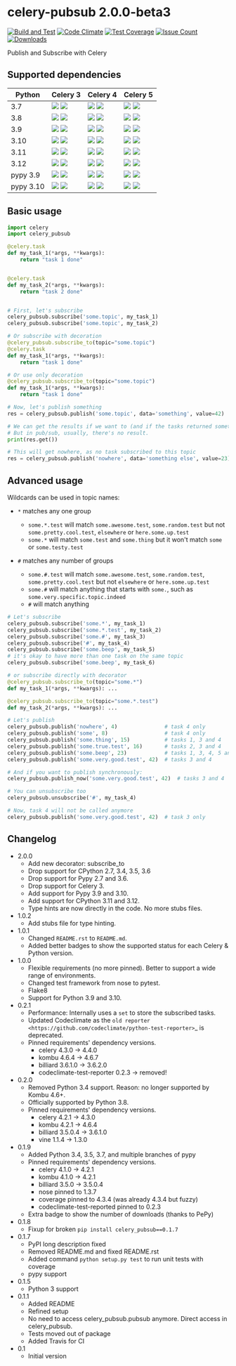 # celery-pubsub 2.0.0-beta3


[![Build and Test](https://github.com/Mulugruntz/celery-pubsub/actions/workflows/build.yml/badge.svg)](https://github.com/Mulugruntz/celery-pubsub/actions/workflows/build.yml)
[![Code Climate](https://codeclimate.com/github/Mulugruntz/celery-pubsub/badges/gpa.svg)](https://codeclimate.com/github/Mulugruntz/celery-pubsub)
[![Test Coverage](https://codeclimate.com/github/Mulugruntz/celery-pubsub/badges/coverage.svg)](https://codeclimate.com/github/Mulugruntz/celery-pubsub/coverage)
[![Issue Count](https://codeclimate.com/github/Mulugruntz/celery-pubsub/badges/issue_count.svg)](https://codeclimate.com/github/Mulugruntz/celery-pubsub)
[![Downloads](https://pepy.tech/badge/celery-pubsub)](https://pepy.tech/project/celery-pubsub)

Publish and Subscribe with Celery

## Supported dependencies

| Python    | Celery 3                                                                | Celery 4                                                                | Celery 5                                                                |
|-----------|-------------------------------------------------------------------------|-------------------------------------------------------------------------|-------------------------------------------------------------------------|
| 3.7       | ![][badge-m_linux_3.7_celery3] ![][badge-t_linux_3.7_celery3]           | ![][badge-m_linux_3.7_celery4] ![][badge-t_linux_3.7_celery4]           | ![][badge-m_linux_3.7_celery5] ![][badge-t_linux_3.7_celery5]           |
| 3.8       | ![][badge-m_linux_3.8_celery3] ![][badge-t_linux_3.8_celery3]           | ![][badge-m_linux_3.8_celery4] ![][badge-t_linux_3.8_celery4]           | ![][badge-m_linux_3.8_celery5] ![][badge-t_linux_3.8_celery5]           |
| 3.9       | ![][badge-m_linux_3.9_celery3] ![][badge-t_linux_3.9_celery3]           | ![][badge-m_linux_3.9_celery4] ![][badge-t_linux_3.9_celery4]           | ![][badge-m_linux_3.9_celery5] ![][badge-t_linux_3.9_celery5]           |
| 3.10      | ![][badge-m_linux_3.10_celery3] ![][badge-t_linux_3.10_celery3]         | ![][badge-m_linux_3.10_celery4] ![][badge-t_linux_3.10_celery4]         | ![][badge-m_linux_3.10_celery5] ![][badge-t_linux_3.10_celery5]         |
| 3.11      | ![][badge-m_linux_3.11_celery3] ![][badge-t_linux_3.11_celery3]         | ![][badge-m_linux_3.11_celery4] ![][badge-t_linux_3.11_celery4]         | ![][badge-m_linux_3.11_celery5] ![][badge-t_linux_3.11_celery5]         |
| 3.12      | ![][badge-m_linux_3.12_celery3] ![][badge-t_linux_3.12_celery3]         | ![][badge-m_linux_3.12_celery4] ![][badge-t_linux_3.12_celery4]         | ![][badge-m_linux_3.12_celery5] ![][badge-t_linux_3.12_celery5]         |
| pypy 3.9  | ![][badge-m_linux_pypy3.9_celery3] ![][badge-t_linux_pypy3.9_celery3]   | ![][badge-m_linux_pypy3.9_celery4] ![][badge-t_linux_pypy3.9_celery4]   | ![][badge-m_linux_pypy3.9_celery5] ![][badge-t_linux_pypy3.9_celery5]   |
| pypy 3.10 | ![][badge-m_linux_pypy3.10_celery3] ![][badge-t_linux_pypy3.10_celery3] | ![][badge-m_linux_pypy3.10_celery4] ![][badge-t_linux_pypy3.10_celery4] | ![][badge-m_linux_pypy3.10_celery5] ![][badge-t_linux_pypy3.10_celery5] |


## Basic usage

```python
import celery
import celery_pubsub

@celery.task
def my_task_1(*args, **kwargs):
    return "task 1 done"


@celery.task
def my_task_2(*args, **kwargs):
    return "task 2 done"


# First, let's subscribe
celery_pubsub.subscribe('some.topic', my_task_1)
celery_pubsub.subscribe('some.topic', my_task_2)

# Or subscribe with decoration
@celery_pubsub.subscribe_to(topic="some.topic")
@celery.task
def my_task_1(*args, **kwargs):
    return "task 1 done"

# Or use only decoration 
@celery_pubsub.subscribe_to(topic="some.topic")
def my_task_1(*args, **kwargs):
    return "task 1 done"

# Now, let's publish something
res = celery_pubsub.publish('some.topic', data='something', value=42)

# We can get the results if we want to (and if the tasks returned something)
# But in pub/sub, usually, there's no result.
print(res.get())

# This will get nowhere, as no task subscribed to this topic
res = celery_pubsub.publish('nowhere', data='something else', value=23)
```

## Advanced usage

Wildcards can be used in topic names:

* ``*`` matches any one group
   * ``some.*.test`` will match ``some.awesome.test``, ``some.random.test``
     but not ``some.pretty.cool.test``, ``elsewhere`` or ``here.some.up.test``
   * ``some.*`` will match ``some.test`` and ``some.thing`` but it won't
     match ``some`` or ``some.testy.test``

* ``#`` matches any number of groups
   * ``some.#.test`` will match ``some.awesome.test``, ``some.random.test``,
     ``some.pretty.cool.test`` but not ``elsewhere`` or ``here.some.up.test``
   * ``some.#`` will match anything that starts with ``some.``, such as
     ``some.very.specific.topic.indeed``
   * ``#`` will match anything

```python
# Let's subscribe
celery_pubsub.subscribe('some.*', my_task_1)
celery_pubsub.subscribe('some.*.test', my_task_2)
celery_pubsub.subscribe('some.#', my_task_3)
celery_pubsub.subscribe('#', my_task_4)
celery_pubsub.subscribe('some.beep', my_task_5)
# it's okay to have more than one task on the same topic
celery_pubsub.subscribe('some.beep', my_task_6)

# or subscribe directly with decorator
@celery_pubsub.subscribe_to(topic="some.*")
def my_task_1(*args, **kwargs): ...

@celery_pubsub.subscribe_to(topic="some.*.test")
def my_task_2(*args, **kwargs): ...

# Let's publish
celery_pubsub.publish('nowhere', 4)               # task 4 only
celery_pubsub.publish('some', 8)                  # task 4 only
celery_pubsub.publish('some.thing', 15)           # tasks 1, 3 and 4
celery_pubsub.publish('some.true.test', 16)       # tasks 2, 3 and 4
celery_pubsub.publish('some.beep', 23)            # tasks 1, 3, 4, 5 and 6
celery_pubsub.publish('some.very.good.test', 42)  # tasks 3 and 4

# And if you want to publish synchronously:
celery_pubsub.publish_now('some.very.good.test', 42)  # tasks 3 and 4

# You can unsubscribe too
celery_pubsub.unsubscribe('#', my_task_4)

# Now, task 4 will not be called anymore
celery_pubsub.publish('some.very.good.test', 42)  # task 3 only
```

## Changelog

* 2.0.0
    * Add new decorator: subscribe_to 
    * Drop support for CPython 2.7, 3.4, 3.5, 3.6
    * Drop support for Pypy 2.7 and 3.6.
    * Drop support for Celery 3.
    * Add support for Pypy 3.9 and 3.10.
    * Add support for CPython 3.11 and 3.12.
    * Type hints are now directly in the code. No more stubs files.
* 1.0.2
    * Add stubs file for type hinting.
* 1.0.1
    * Changed `README.rst` to `README.md`.
    * Added better badges to show the supported status for each Celery & Python version. 
* 1.0.0
    * Flexible requirements (no more pinned). Better to support a wide range of environments.
    * Changed test framework from nose to pytest.
    * Flake8
    * Support for Python 3.9 and 3.10.
* 0.2.1
    * Performance: Internally uses a ``set`` to store the subscribed tasks.
    * Updated Codeclimate as the `old reporter <https://github.com/codeclimate/python-test-reporter>`_ is deprecated.
    * Pinned requirements' dependency versions.
        * celery 4.3.0 -> 4.4.0
        * kombu 4.6.4 -> 4.6.7
        * billiard 3.6.1.0 -> 3.6.2.0
        * codeclimate-test-reporter 0.2.3 -> removed!
* 0.2.0
    * Removed Python 3.4 support. Reason: no longer supported by Kombu 4.6+.
    * Officially supported by Python 3.8.
    * Pinned requirements' dependency versions.
        * celery 4.2.1 -> 4.3.0
        * kombu 4.2.1 -> 4.6.4
        * billiard 3.5.0.4 -> 3.6.1.0
        * vine 1.1.4 -> 1.3.0
* 0.1.9
    * Added Python 3.4, 3.5, 3.7, and multiple branches of pypy
    * Pinned requirements' dependency versions.
        * celery 4.1.0 -> 4.2.1
        * kombu 4.1.0 -> 4.2.1
        * billiard 3.5.0 -> 3.5.0.4
        * nose pinned to 1.3.7
        * coverage pinned to 4.3.4 (was already 4.3.4 but fuzzy)
        * codeclimate-test-reported pinned to 0.2.3
    * Extra badge to show the number of downloads (thanks to PePy)
* 0.1.8
    * Fixup for broken ``pip install celery_pubsub==0.1.7``
* 0.1.7
    * PyPI long description fixed
    * Removed README.md and fixed README.rst
    * Added command ``python setup.py test`` to run unit tests with coverage
    * pypy support
* 0.1.5
    * Python 3 support
* 0.1.1
    * Added README
    * Refined setup
    * No need to access celery_pubsub.pubsub anymore. Direct access in celery_pubsub.
    * Tests moved out of package
    * Added Travis for CI
* 0.1
    * Initial version

[//]: # (Badges)
[//]: # (Status in master)
[badge-m_linux_3.7_celery3]: https://byob.yarr.is/Mulugruntz/celery-pubsub/m_linux_3.7_celery3/shields
[badge-m_linux_3.7_celery4]: https://byob.yarr.is/Mulugruntz/celery-pubsub/m_linux_3.7_celery4/shields
[badge-m_linux_3.7_celery5]: https://byob.yarr.is/Mulugruntz/celery-pubsub/m_linux_3.7_celery5/shields

[badge-m_linux_3.8_celery3]: https://byob.yarr.is/Mulugruntz/celery-pubsub/m_linux_3.8_celery3/shields
[badge-m_linux_3.8_celery4]: https://byob.yarr.is/Mulugruntz/celery-pubsub/m_linux_3.8_celery4/shields
[badge-m_linux_3.8_celery5]: https://byob.yarr.is/Mulugruntz/celery-pubsub/m_linux_3.8_celery5/shields

[badge-m_linux_3.9_celery3]: https://byob.yarr.is/Mulugruntz/celery-pubsub/m_linux_3.9_celery3/shields
[badge-m_linux_3.9_celery4]: https://byob.yarr.is/Mulugruntz/celery-pubsub/m_linux_3.9_celery4/shields
[badge-m_linux_3.9_celery5]: https://byob.yarr.is/Mulugruntz/celery-pubsub/m_linux_3.9_celery5/shields

[badge-m_linux_3.10_celery3]: https://byob.yarr.is/Mulugruntz/celery-pubsub/m_linux_3.10_celery3/shields
[badge-m_linux_3.10_celery4]: https://byob.yarr.is/Mulugruntz/celery-pubsub/m_linux_3.10_celery4/shields
[badge-m_linux_3.10_celery5]: https://byob.yarr.is/Mulugruntz/celery-pubsub/m_linux_3.10_celery5/shields

[badge-m_linux_3.11_celery3]: https://byob.yarr.is/Mulugruntz/celery-pubsub/m_linux_3.11_celery3/shields
[badge-m_linux_3.11_celery4]: https://byob.yarr.is/Mulugruntz/celery-pubsub/m_linux_3.11_celery4/shields
[badge-m_linux_3.11_celery5]: https://byob.yarr.is/Mulugruntz/celery-pubsub/m_linux_3.11_celery5/shields

[badge-m_linux_3.12_celery3]: https://byob.yarr.is/Mulugruntz/celery-pubsub/m_linux_3.12_celery3/shields
[badge-m_linux_3.12_celery4]: https://byob.yarr.is/Mulugruntz/celery-pubsub/m_linux_3.12_celery4/shields
[badge-m_linux_3.12_celery5]: https://byob.yarr.is/Mulugruntz/celery-pubsub/m_linux_3.12_celery5/shields

[badge-m_linux_pypy3.9_celery3]: https://byob.yarr.is/Mulugruntz/celery-pubsub/m_linux_pypy-3.9_celery3/shields
[badge-m_linux_pypy3.9_celery4]: https://byob.yarr.is/Mulugruntz/celery-pubsub/m_linux_pypy-3.9_celery4/shields
[badge-m_linux_pypy3.9_celery5]: https://byob.yarr.is/Mulugruntz/celery-pubsub/m_linux_pypy-3.9_celery5/shields

[badge-m_linux_pypy3.10_celery3]: https://byob.yarr.is/Mulugruntz/celery-pubsub/m_linux_pypy-3.10_celery3/shields
[badge-m_linux_pypy3.10_celery4]: https://byob.yarr.is/Mulugruntz/celery-pubsub/m_linux_pypy-3.10_celery4/shields
[badge-m_linux_pypy3.10_celery5]: https://byob.yarr.is/Mulugruntz/celery-pubsub/m_linux_pypy-3.10_celery5/shields

[//]: # (Status in tagged version)
[badge-t_linux_3.7_celery3]: https://byob.yarr.is/Mulugruntz/celery-pubsub/2.0.0-beta3_linux_3.7_celery3/shields
[badge-t_linux_3.7_celery4]: https://byob.yarr.is/Mulugruntz/celery-pubsub/2.0.0-beta3_linux_3.7_celery4/shields
[badge-t_linux_3.7_celery5]: https://byob.yarr.is/Mulugruntz/celery-pubsub/2.0.0-beta3_linux_3.7_celery5/shields

[badge-t_linux_3.8_celery3]: https://byob.yarr.is/Mulugruntz/celery-pubsub/2.0.0-beta3_linux_3.8_celery3/shields
[badge-t_linux_3.8_celery4]: https://byob.yarr.is/Mulugruntz/celery-pubsub/2.0.0-beta3_linux_3.8_celery4/shields
[badge-t_linux_3.8_celery5]: https://byob.yarr.is/Mulugruntz/celery-pubsub/2.0.0-beta3_linux_3.8_celery5/shields

[badge-t_linux_3.9_celery3]: https://byob.yarr.is/Mulugruntz/celery-pubsub/2.0.0-beta3_linux_3.9_celery3/shields
[badge-t_linux_3.9_celery4]: https://byob.yarr.is/Mulugruntz/celery-pubsub/2.0.0-beta3_linux_3.9_celery4/shields
[badge-t_linux_3.9_celery5]: https://byob.yarr.is/Mulugruntz/celery-pubsub/2.0.0-beta3_linux_3.9_celery5/shields

[badge-t_linux_3.10_celery3]: https://byob.yarr.is/Mulugruntz/celery-pubsub/2.0.0-beta3_linux_3.10_celery3/shields
[badge-t_linux_3.10_celery4]: https://byob.yarr.is/Mulugruntz/celery-pubsub/2.0.0-beta3_linux_3.10_celery4/shields
[badge-t_linux_3.10_celery5]: https://byob.yarr.is/Mulugruntz/celery-pubsub/2.0.0-beta3_linux_3.10_celery5/shields

[badge-t_linux_3.11_celery3]: https://byob.yarr.is/Mulugruntz/celery-pubsub/2.0.0-beta3_linux_3.11_celery3/shields
[badge-t_linux_3.11_celery4]: https://byob.yarr.is/Mulugruntz/celery-pubsub/2.0.0-beta3_linux_3.11_celery4/shields
[badge-t_linux_3.11_celery5]: https://byob.yarr.is/Mulugruntz/celery-pubsub/2.0.0-beta3_linux_3.11_celery5/shields

[badge-t_linux_3.12_celery3]: https://byob.yarr.is/Mulugruntz/celery-pubsub/2.0.0-beta3_linux_3.12_celery3/shields
[badge-t_linux_3.12_celery4]: https://byob.yarr.is/Mulugruntz/celery-pubsub/2.0.0-beta3_linux_3.12_celery4/shields
[badge-t_linux_3.12_celery5]: https://byob.yarr.is/Mulugruntz/celery-pubsub/2.0.0-beta3_linux_3.12_celery5/shields

[badge-t_linux_pypy3.9_celery3]: https://byob.yarr.is/Mulugruntz/celery-pubsub/2.0.0-beta3_linux_pypy-3.9_celery3/shields
[badge-t_linux_pypy3.9_celery4]: https://byob.yarr.is/Mulugruntz/celery-pubsub/2.0.0-beta3_linux_pypy-3.9_celery4/shields
[badge-t_linux_pypy3.9_celery5]: https://byob.yarr.is/Mulugruntz/celery-pubsub/2.0.0-beta3_linux_pypy-3.9_celery5/shields

[badge-t_linux_pypy3.10_celery3]: https://byob.yarr.is/Mulugruntz/celery-pubsub/2.0.0-beta3_linux_pypy-3.10_celery3/shields
[badge-t_linux_pypy3.10_celery4]: https://byob.yarr.is/Mulugruntz/celery-pubsub/2.0.0-beta3_linux_pypy-3.10_celery4/shields
[badge-t_linux_pypy3.10_celery5]: https://byob.yarr.is/Mulugruntz/celery-pubsub/2.0.0-beta3_linux_pypy-3.10_celery5/shields

